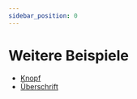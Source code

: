 ```yaml
---
sidebar_position: 0
---
```


# Weitere Beispiele

- [Knopf](/docs/Beispiele/Knopf)
- [Überschrift](/docs/Beispiele/Überschrift)